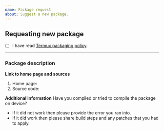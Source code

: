 ```yaml
---
name: Package request
about: Suggest a new package.
---
```


## Requesting new package

- [ ] I have read [Termux packaging policy](https://github.com/termux/termux-packages/blob/master/CONTRIBUTING.md#packaging-policy).

***

### Package description
<!-- REQUIRED -->

**Link to home page and sources**
<!-- REQUIRED -->
1. Home page:
2. Source code:

**Additional information**
Have you compiled or tried to compile the package on device?
* If it did not work then please provide the error you ran into.
* If it did work then please share build steps and any patches that you had to apply.
